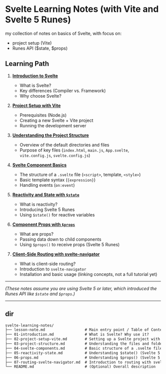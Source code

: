 
# Svelte Learning Notes (with Vite and Svelte 5 Runes)

my collection of notes on basics of Svelte, with focus on:

-  project setup (Vite)
-  Runes API ($state, $props)

## Learning Path

1.  **[Introduction to Svelte](./01-introduction.md)**
    *   What is Svelte?
    *   Key differences (Compiler vs. Framework)
    *   Why choose Svelte?

2.  **[Project Setup with Vite](./02-project-setup-vite.md)**
    *   Prerequisites (Node.js)
    *   Creating a new Svelte + Vite project
    *   Running the development server

3.  **[Understanding the Project Structure](./03-project-structure.md)**
    *   Overview of the default directories and files
    *   Purpose of key files (`index.html`, `main.js`, `App.svelte`, `vite.config.js`, `svelte.config.js`)

4.  **[Svelte Component Basics](./04-svelte-components.md)**
    *   The structure of a `.svelte` file (`<script>`, template, `<style>`)
    *   Basic template syntax (`{expression}`)
    *   Handling events (`on:event`)

5.  **[Reactivity and State with `$state`](./05-reactivity-state.md)**
    *   What is reactivity?
    *   Introducing Svelte 5 Runes
    *   Using `$state()` for reactive variables

6.  **[Component Props with `$props`](./06-props.md)**
    *   What are props?
    *   Passing data down to child components
    *   Using `$props()` to receive props (Svelte 5 Runes)

7.  **[Client-Side Routing with svelte-navigator](./07-routing-svelte-navigator.md)**
    *   What is client-side routing?
    *   Introduction to `svelte-navigator`
    *   Installation and basic usage (linking concepts, not a full tutorial yet)

---
*(These notes assume you are using Svelte 5 or later, which introduced the Runes API like `$state` and `$props`.)*

---
## dir
```markdown
svelte-learning-notes/
├── lesson-note.md                  # Main entry point / Table of Contents
├── 01-introduction.md              # What is Svelte? Why use it?
├── 02-project-setup-vite.md        # Setting up a Svelte project with Vite
├── 03-project-structure.md         # Understanding the files and folders
├── 04-svelte-components.md         # Basic structure of a .svelte file
├── 05-reactivity-state.md          # Understanding $state() (Svelte 5 Runes)
├── 06-props.md                     # Understanding $props() (Svelte 5 Runes)
├── 07-routing-svelte-navigator.md  # Introduction to routing with svelte-navigator
└── README.md                       # (Optional) Overall description
```

